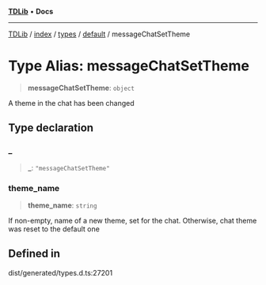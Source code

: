[**TDLib**](../../../../../../README.md) • **Docs**

***

[TDLib](../../../../../../modules.md) / [index](../../../../../README.md) / [types](../../../README.md) / [default](../README.md) / messageChatSetTheme

# Type Alias: messageChatSetTheme

> **messageChatSetTheme**: `object`

A theme in the chat has been changed

## Type declaration

### \_

> **\_**: `"messageChatSetTheme"`

### theme\_name

> **theme\_name**: `string`

If non-empty, name of a new theme, set for the chat. Otherwise, chat theme was reset to the default one

## Defined in

dist/generated/types.d.ts:27201
